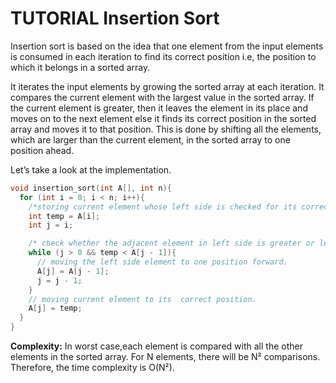 # TUTORIAL Insertion Sort

Insertion sort is based on the idea that one element from the input elements is consumed in each iteration to find its correct position i.e, the position to which it belongs in a sorted array.

It iterates the input elements by growing the sorted array at each iteration. It compares the current element with the largest value in the sorted array. If the current element is greater, then it leaves the element in its place and moves on to the next element else it finds its correct position in the sorted array and moves it to that position. This is done by shifting all the elements, which are larger than the current element, in the sorted array to one position ahead.

Let’s take a look at the implementation.

```c
void insertion_sort(int A[], int n){
  for (int i = 0; i < n; i++){
    /*storing current element whose left side is checked for its correct position .*/
    int temp = A[i];
    int j = i;

    /* check whether the adjacent element in left side is greater or less than the current element. */
    while (j > 0 && temp < A[j - 1]){
      // moving the left side element to one position forward.
      A[j] = A[j - 1];
      j = j - 1;
    }
    // moving current element to its  correct position.
    A[j] = temp;
  }
}
```

**Complexity:** In worst case,each element is compared with all the other elements in the sorted array. For N elements, there will be N² comparisons. Therefore, the time complexity is O(N²).
